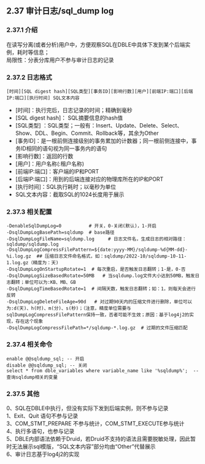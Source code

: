 ## 2.37 审计日志/sql_dump log

### 2.37.1 介绍
在读写分离(或者分析)用户中，方便观察SQL在DBLE中具体下发到某个后端实例，耗时等信息；  
局限性：分表分库用户不参与审计日志的记录

### 2.37.2 日志格式

`[时间][SQL digest hash][SQL类型][事务ID][影响行数][用户][前端IP:端口][后端IP:端口][执行时间] SQL文本内容`  
+ [时间]：执行完后，日志记录的时间；精确到毫秒
+ [SQL digest hash]： SQL摘要信息的hash值
+ [SQL类型] ：SQL类型；一般有：Insert、Update、Delete、Select、Show、DDL、Begin、Commit、Rollback等，其余为Other
+ [事务ID]：是一根前侧连接级别的事务累加的计数器；同一根前侧连接中，事务ID相同的语句视为同一事务内的语句
+ [影响行数]：返回的行数
+ [用户]：用户名称(:租户名称)
+ [前端IP:端口]：客户端的IP和PORT
+ [后端IP:端口]：用到的后端连接对应的物理库所在的IP和PORT
+ [执行时间]：SQL执行耗时；以毫秒为单位
+ SQL文本内容：截取SQL的1024长度用于展示

### 2.37.3 相关配置
```
-DenableSqlDumpLog=0          # 开关，0-关闭(默认)，1-开启
-DsqlDumpLogBasePath=sqldump  # base路径
-DsqlDumpLogFileName=sqldump.log     # 日志文件名，生成日志的相对路径：sqldump/sqldump.log
-DsqlDumpLogCompressFilePattern=${date:yyyy-MM}/sqldump-%d{MM-dd}-%i.log.gz  ## 压缩日志文件命名格式，如：sqldump/2022-10/sqldump-10-11-1.log.gz（精度为：天)
-DsqlDumpLogOnStartupRotate=1  # 每次重启，是否触发日志翻转；1-是，0-否
-DsqlDumpLogSizeBasedRotate=50MB   # 当sqldump.log文件大小达到50MB，触发日志翻转；单位可以为:KB、MB、GB
-DsqlDumpLogTimeBasedRotate=1  # 间隔天数，触发日志翻转；如：1，则每天会进行反转
-DsqlDumpLogDeleteFileAge=90d   # 对过期90天内的压缩文件进行删除，单位可以为:d(天)、h(时)、m(分)、s(秒)；（注意，精度单位需要与sqlDumpLogCompressFilePattern保持一致，否者可能不生效；原因：基于log4j2的实现，存在这个现象
-DsqlDumpLogCompressFilePath=*/sqldump-*.log.gz  # 过期的文件压缩匹配
```

### 2.37.4 相关命令
```
enable @@sqldump_sql; -- 开启
disable @@sqldump_sql; -- 关闭
select * from dble_variables where variable_name like '%sqldump%';  -- 查询sqldump相关的变量
```

### 2.37.5 其他
0、SQL在DBLE中执行，但没有实际下发到后端实例，则不参与记录  
1、Exit、Quit 语句不参与记录  
3、COM_STMT_PREPARE 不参与统计，COM_STMT_EXECUTE参与统计  
4、执行多语句，也参与记录  
5、DBLE内部语法依赖于Druid，若Druid不支持的语法且需要脱敏处理，因此暂时无法展示sql模版，“SQL文本内容”部分均由“Other”代替展示  
6、审计日志基于log4j2的实现

